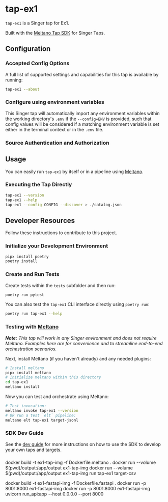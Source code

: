 # tap-ex1

`tap-ex1` is a Singer tap for Ex1.

Built with the [Meltano Tap SDK](https://sdk.meltano.com) for Singer Taps.

<!--

Developer TODO: Update the below as needed to correctly describe the install procedure. For instance, if you do not have a PyPi repo, or if you want users to directly install from your git repo, you can modify this step as appropriate.

## Installation

Install from PyPi:

```bash
pipx install tap-ex1
```

Install from GitHub:

```bash
pipx install git+https://github.com/ORG_NAME/tap-ex1.git@main
```

-->

## Configuration

### Accepted Config Options

<!--
Developer TODO: Provide a list of config options accepted by the tap.

This section can be created by copy-pasting the CLI output from:

```
tap-ex1 --about --format=markdown
```
-->

A full list of supported settings and capabilities for this
tap is available by running:

```bash
tap-ex1 --about
```

### Configure using environment variables

This Singer tap will automatically import any environment variables within the working directory's
`.env` if the `--config=ENV` is provided, such that config values will be considered if a matching
environment variable is set either in the terminal context or in the `.env` file.

### Source Authentication and Authorization

<!--
Developer TODO: If your tap requires special access on the source system, or any special authentication requirements, provide those here.
-->

## Usage

You can easily run `tap-ex1` by itself or in a pipeline using [Meltano](https://meltano.com/).

### Executing the Tap Directly

```bash
tap-ex1 --version
tap-ex1 --help
tap-ex1 --config CONFIG --discover > ./catalog.json
```

## Developer Resources

Follow these instructions to contribute to this project.

### Initialize your Development Environment

```bash
pipx install poetry
poetry install
```

### Create and Run Tests

Create tests within the `tests` subfolder and
  then run:

```bash
poetry run pytest
```

You can also test the `tap-ex1` CLI interface directly using `poetry run`:

```bash
poetry run tap-ex1 --help
```

### Testing with [Meltano](https://www.meltano.com)

_**Note:** This tap will work in any Singer environment and does not require Meltano.
Examples here are for convenience and to streamline end-to-end orchestration scenarios._

<!--
Developer TODO:
Your project comes with a custom `meltano.yml` project file already created. Open the `meltano.yml` and follow any "TODO" items listed in
the file.
-->

Next, install Meltano (if you haven't already) and any needed plugins:

```bash
# Install meltano
pipx install meltano
# Initialize meltano within this directory
cd tap-ex1
meltano install
```

Now you can test and orchestrate using Meltano:

```bash
# Test invocation:
meltano invoke tap-ex1 --version
# OR run a test `elt` pipeline:
meltano elt tap-ex1 target-jsonl
```

### SDK Dev Guide

See the [dev guide](https://sdk.meltano.com/en/latest/dev_guide.html) for more instructions on how to use the SDK to
develop your own taps and targets.

###

docker build -t ex1-tap-img -f Dockerfile.meltano .
docker run --volume $(pwd)/output:/app/output ex1-tap-img
docker run --volume $(pwd)/output:/app/output ex1-tap-img run tap-ex1 target-csv


docker build -t ex1-fastapi-img -f Dockerfile.fastapi .
docker run -p 8001:8000 ex1-fastapi-img
docker run -p 8001:8000 ex1-fastapi-img uvicorn run_api:app --host 0.0.0.0 --port 8000